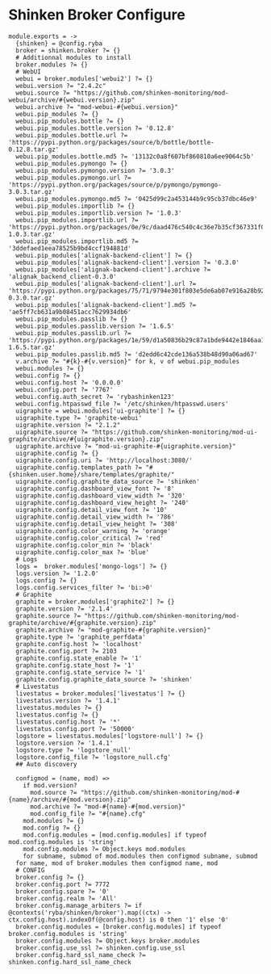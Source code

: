 
# Shinken Broker Configure

    module.exports = ->
      {shinken} = @config.ryba
      broker = shinken.broker ?= {}
      # Additionnal modules to install
      broker.modules ?= {}
      # WebUI
      webui = broker.modules['webui2'] ?= {}
      webui.version ?= "2.4.2c"
      webui.source ?= "https://github.com/shinken-monitoring/mod-webui/archive/#{webui.version}.zip"
      webui.archive ?= "mod-webui-#{webui.version}"
      webui.pip_modules ?= {}
      webui.pip_modules.bottle ?= {}
      webui.pip_modules.bottle.version ?= '0.12.8'
      webui.pip_modules.bottle.url ?= 'https://pypi.python.org/packages/source/b/bottle/bottle-0.12.8.tar.gz'
      webui.pip_modules.bottle.md5 ?= '13132c0a8f607bf860810a6ee9064c5b'
      webui.pip_modules.pymongo ?= {}
      webui.pip_modules.pymongo.version ?= '3.0.3'
      webui.pip_modules.pymongo.url ?= 'https://pypi.python.org/packages/source/p/pymongo/pymongo-3.0.3.tar.gz'
      webui.pip_modules.pymongo.md5 ?= '0425d99c2a453144b9c95cb37dbc46e9'
      webui.pip_modules.importlib ?= {}
      webui.pip_modules.importlib.version ?= '1.0.3'
      webui.pip_modules.importlib.url ?= 'https://pypi.python.org/packages/0e/9c/daad476c540c4c36e7b35cf367331f0acf10d09d112cc5083c3e16a77347/importlib-1.0.3.tar.gz'
      webui.pip_modules.importlib.md5 ?= '3ddefaed1eea78525b9bd4ccf194881d'
      webui.pip_modules['alignak-backend-client'] ?= {}
      webui.pip_modules['alignak-backend-client'].version ?= '0.3.0'
      webui.pip_modules['alignak-backend-client'].archive ?= 'alignak_backend_client-0.3.0'
      webui.pip_modules['alignak-backend-client'].url ?= 'https://pypi.python.org/packages/75/71/9794e301f803e5de6ab07e916a28b9218d2e1f6b46d4e8c1078f29b72d7b/alignak_backend_client-0.3.0.tar.gz'
      webui.pip_modules['alignak-backend-client'].md5 ?= 'ae5ff7cb631a9b08451acc7629934db6'
      webui.pip_modules.passlib ?= {}
      webui.pip_modules.passlib.version ?= '1.6.5'
      webui.pip_modules.passlib.url ?= 'https://pypi.python.org/packages/1e/59/d1a50836b29c87a1bde9442e1846aa11e1548491cbee719e51b45a623e75/passlib-1.6.5.tar.gz'
      webui.pip_modules.passlib.md5 ?= 'd2edd6c42cde136a538b48d90a06ad67'
      v.archive ?= "#{k}-#{v.version}" for k, v of webui.pip_modules
      webui.modules ?= {}
      webui.config ?= {}
      webui.config.host ?= '0.0.0.0'
      webui.config.port ?= '7767'
      webui.config.auth_secret ?= 'rybashinken123'
      webui.config.htpasswd_file ?= '/etc/shinken/htpasswd.users'
      uigraphite = webui.modules['ui-graphite'] ?= {}
      uigraphite.type ?= 'graphite-webui'
      uigraphite.version ?= "2.1.2"
      uigraphite.source ?= "https://github.com/shinken-monitoring/mod-ui-graphite/archive/#{uigraphite.version}.zip"
      uigraphite.archive ?= "mod-ui-graphite-#{uigraphite.version}"
      uigraphite.config ?= {}
      uigraphite.config.uri ?= 'http://localhost:3080/'
      uigraphite.config.templates_path ?= "#{shinken.user.home}/share/templates/graphite/"
      uigraphite.config.graphite_data_source ?= 'shinken'
      uigraphite.config.dashboard_view_font ?= '8'
      uigraphite.config.dashboard_view_width ?= '320'
      uigraphite.config.dashboard_view_height ?= '240'
      uigraphite.config.detail_view_font ?= '10'
      uigraphite.config.detail_view_width ?= '786'
      uigraphite.config.detail_view_height ?= '308'
      uigraphite.config.color_warning ?= 'orange'
      uigraphite.config.color_critical ?= 'red'
      uigraphite.config.color_min ?= 'black'
      uigraphite.config.color_max ?= 'blue'
      # Logs
      logs =  broker.modules['mongo-logs'] ?= {}
      logs.version ?= '1.2.0'
      logs.config ?= {}
      logs.config.services_filter ?= 'bi:>0'
      # Graphite
      graphite = broker.modules['graphite2'] ?= {}
      graphite.version ?= '2.1.4'
      graphite.source ?= "https://github.com/shinken-monitoring/mod-graphite/archive/#{graphite.version}.zip"
      graphite.archive ?= "mod-graphite-#{graphite.version}"
      graphite.type ?= 'graphite_perfdata'
      graphite.config.host ?= 'localhost'
      graphite.config.port ?= 2103
      graphite.config.state_enable ?= '1'
      graphite.config.state_host ?= '1'
      graphite.config.state_service ?= '1'
      graphite.config.graphite_data_source ?= 'shinken'
      # Livestatus
      livestatus = broker.modules['livestatus'] ?= {}
      livestatus.version ?= '1.4.1'
      livestatus.modules ?= {}
      livestatus.config ?= {}
      livestatus.config.host ?= '*'
      livestatus.config.port ?= '50000'
      logstore = livestatus.modules['logstore-null'] ?= {}
      logstore.version ?= '1.4.1'
      logstore.type ?= 'logstore_null'
      logstore.config_file ?= 'logstore_null.cfg'
      ## Auto discovery

      configmod = (name, mod) =>
        if mod.version?
          mod.source ?= "https://github.com/shinken-monitoring/mod-#{name}/archive/#{mod.version}.zip"
          mod.archive ?= "mod-#{name}-#{mod.version}"
          mod.config_file ?= "#{name}.cfg"
        mod.modules ?= {}
        mod.config ?= {}
        mod.config.modules = [mod.config.modules] if typeof mod.config.modules is 'string'
        mod.config.modules ?= Object.keys mod.modules
        for subname, submod of mod.modules then configmod subname, submod
      for name, mod of broker.modules then configmod name, mod
      # CONFIG
      broker.config ?= {}
      broker.config.port ?= 7772
      broker.config.spare ?= '0'
      broker.config.realm ?= 'All'
      broker.config.manage_arbiters ?= if @contexts('ryba/shinken/broker').map((ctx) -> ctx.config.host).indexOf(@config.host) is 0 then '1' else '0'
      broker.config.modules = [broker.config.modules] if typeof broker.config.modules is 'string'
      broker.config.modules ?= Object.keys broker.modules
      broker.config.use_ssl ?= shinken.config.use_ssl
      broker.config.hard_ssl_name_check ?= shinken.config.hard_ssl_name_check

